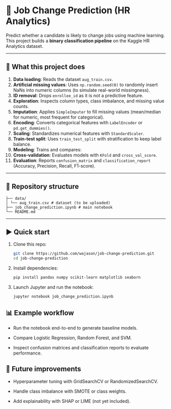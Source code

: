 # 🔎 Job Change Prediction (HR Analytics)

Predict whether a candidate is likely to change jobs using machine learning.  
This project builds a **binary classification pipeline** on the Kaggle HR Analytics dataset.

---

## 🚀 What this project does
1. **Data loading**: Reads the dataset `aug_train.csv`.  
2. **Artificial missing values**: Uses `np.random.seed(0)` to randomly insert NaNs into numeric columns (to simulate real-world missingness).  
3. **ID removal**: Drops `enrollee_id` as it is not a predictive feature.  
4. **Exploration**: Inspects column types, class imbalance, and missing value counts.  
5. **Imputation**: Applies `SimpleImputer` to fill missing values (mean/median for numeric, most frequent for categorical).  
6. **Encoding**: Converts categorical features with `LabelEncoder` or `pd.get_dummies()`.  
7. **Scaling**: Standardizes numerical features with `StandardScaler`.  
8. **Train-test split**: Uses `train_test_split` with stratification to keep label balance.  
9. **Modeling**: Trains and compares:
10. **Cross-validation**: Evaluates models with `KFold` and `cross_val_score`.  
11. **Evaluation**: Reports `confusion_matrix` and `classification_report` (Accuracy, Precision, Recall, F1-score).  

---

## 📂 Repository structure
```
├── data/
│ └── aug_train.csv # dataset (to be uploaded)
├── job_change_prediction.ipynb # main notebook
└── README.md
```


---

## ▶️ Quick start
1. Clone this repo:
   ```bash
   git clone https://github.com/wajason/job-change-prediction.git
   cd job-change-prediction
   ```

2. Install dependencies:

   ```bash
   pip install pandas numpy scikit-learn matplotlib seaborn
    ```

3. Launch Jupyter and run the notebook:

   ```bash
   jupyter notebook job_change_prediction.ipynb
    ```

## 📊 Example workflow
- Run the notebook end-to-end to generate baseline models.

- Compare Logistic Regression, Random Forest, and SVM.

- Inspect confusion matrices and classification reports to evaluate performance.

## 🔧 Future improvements
- Hyperparameter tuning with GridSearchCV or RandomizedSearchCV.

- Handle class imbalance with SMOTE or class weights.

- Add explainability with SHAP or LIME (not yet included).




